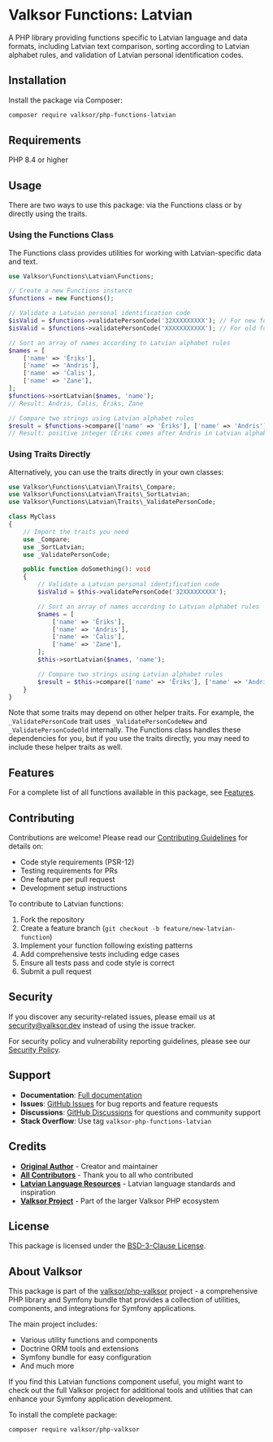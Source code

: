 # Valksor Functions: Latvian

A PHP library providing functions specific to Latvian language and data formats, including Latvian text comparison, sorting according to Latvian alphabet rules, and validation of Latvian personal identification codes.

## Installation

Install the package via Composer:

```bash
composer require valksor/php-functions-latvian
```

## Requirements

PHP 8.4 or higher

## Usage

There are two ways to use this package: via the Functions class or by directly using the traits.

### Using the Functions Class

The Functions class provides utilities for working with Latvian-specific data and text.

```php
use Valksor\Functions\Latvian\Functions;

// Create a new Functions instance
$functions = new Functions();

// Validate a Latvian personal identification code
$isValid = $functions->validatePersonCode('32XXXXXXXXX'); // For new format
$isValid = $functions->validatePersonCode('XXXXXXXXXXX'); // For old format

// Sort an array of names according to Latvian alphabet rules
$names = [
    ['name' => 'Ēriks'],
    ['name' => 'Andris'],
    ['name' => 'Čalis'],
    ['name' => 'Zane'],
];
$functions->sortLatvian($names, 'name');
// Result: Andris, Čalis, Ēriks, Zane

// Compare two strings using Latvian alphabet rules
$result = $functions->compare(['name' => 'Ēriks'], ['name' => 'Andris'], 'name');
// Result: positive integer (Ēriks comes after Andris in Latvian alphabet)
```

### Using Traits Directly

Alternatively, you can use the traits directly in your own classes:

```php
use Valksor\Functions\Latvian\Traits\_Compare;
use Valksor\Functions\Latvian\Traits\_SortLatvian;
use Valksor\Functions\Latvian\Traits\_ValidatePersonCode;

class MyClass
{
    // Import the traits you need
    use _Compare;
    use _SortLatvian;
    use _ValidatePersonCode;

    public function doSomething(): void
    {
        // Validate a Latvian personal identification code
        $isValid = $this->validatePersonCode('32XXXXXXXXX');

        // Sort an array of names according to Latvian alphabet rules
        $names = [
            ['name' => 'Ēriks'],
            ['name' => 'Andris'],
            ['name' => 'Čalis'],
            ['name' => 'Zane'],
        ];
        $this->sortLatvian($names, 'name');

        // Compare two strings using Latvian alphabet rules
        $result = $this->compare(['name' => 'Ēriks'], ['name' => 'Andris'], 'name');
    }
}
```

Note that some traits may depend on other helper traits. For example, the `_ValidatePersonCode` trait uses `_ValidatePersonCodeNew` and `_ValidatePersonCodeOld` internally. The Functions class handles these dependencies for you, but if you use the traits directly, you may need to include these helper traits as well.

## Features

For a complete list of all functions available in this package, see [Features](docs/features.md).


## Contributing

Contributions are welcome! Please read our [Contributing Guidelines](CONTRIBUTING.md) for details on:

- Code style requirements (PSR-12)
- Testing requirements for PRs
- One feature per pull request
- Development setup instructions

To contribute to Latvian functions:

1. Fork the repository
2. Create a feature branch (`git checkout -b feature/new-latvian-function`)
3. Implement your function following existing patterns
4. Add comprehensive tests including edge cases
5. Ensure all tests pass and code style is correct
6. Submit a pull request

## Security

If you discover any security-related issues, please email us at security@valksor.dev instead of using the issue tracker.

For security policy and vulnerability reporting guidelines, please see our [Security Policy](SECURITY.md).

## Support

- **Documentation**: [Full documentation](https://github.com/valksor/php-valksor)
- **Issues**: [GitHub Issues](https://github.com/valksor/php-valksor/issues) for bug reports and feature requests
- **Discussions**: [GitHub Discussions](https://github.com/valksor/php-valksor/discussions) for questions and community support
- **Stack Overflow**: Use tag `valksor-php-functions-latvian`

## Credits

- **[Original Author](https://github.com/valksor)** - Creator and maintainer
- **[All Contributors](https://github.com/valksor/php-valksor/graphs/contributors)** - Thank you to all who contributed
- **[Latvian Language Resources](https://www.lv/)** - Latvian language standards and inspiration
- **[Valksor Project](https://github.com/valksor)** - Part of the larger Valksor PHP ecosystem

## License

This package is licensed under the [BSD-3-Clause License](LICENSE).

## About Valksor

This package is part of the [valksor/php-valksor](https://github.com/valksor/php-valksor) project - a comprehensive PHP library and Symfony bundle that provides a collection of utilities, components, and integrations for Symfony applications.

The main project includes:
- Various utility functions and components
- Doctrine ORM tools and extensions
- Symfony bundle for easy configuration
- And much more

If you find this Latvian functions component useful, you might want to check out the full Valksor project for additional tools and utilities that can enhance your Symfony application development.

To install the complete package:

```bash
composer require valksor/php-valksor
```
